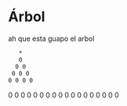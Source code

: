 # Árbol

ah que esta guapo el arbol

       *
       0
      0 0
     0 0 0
    0 0 0 0
   0 0 0 0 0
  0 0 0 0 0 0
 0 0 0 0 0 0 0